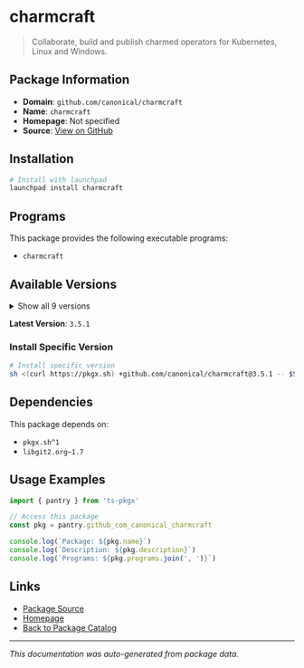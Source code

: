 # charmcraft

> Collaborate, build and publish charmed operators for Kubernetes, Linux and Windows.

## Package Information

- **Domain**: `github.com/canonical/charmcraft`
- **Name**: `charmcraft`
- **Homepage**: Not specified
- **Source**: [View on GitHub](https://github.com/pkgxdev/pantry/tree/main/projects/github.com/canonical/charmcraft/package.yml)

## Installation

```bash
# Install with launchpad
launchpad install charmcraft
```

## Programs

This package provides the following executable programs:

- `charmcraft`

## Available Versions

<details>
<summary>Show all 9 versions</summary>

- `3.5.1`, `3.5.0`, `3.4.3`, `3.3.3`, `3.3.2`
- `3.3.0`, `3.2.2`, `3.2.1`, `2.7.5`

</details>

**Latest Version**: `3.5.1`

### Install Specific Version

```bash
# Install specific version
sh <(curl https://pkgx.sh) +github.com/canonical/charmcraft@3.5.1 -- $SHELL -i
```

## Dependencies

This package depends on:

- `pkgx.sh^1`
- `libgit2.org~1.7`

## Usage Examples

```typescript
import { pantry } from 'ts-pkgx'

// Access this package
const pkg = pantry.github_com_canonical_charmcraft

console.log(`Package: ${pkg.name}`)
console.log(`Description: ${pkg.description}`)
console.log(`Programs: ${pkg.programs.join(', ')}`)
```

## Links

- [Package Source](https://github.com/pkgxdev/pantry/tree/main/projects/github.com/canonical/charmcraft/package.yml)
- [Homepage](#)
- [Back to Package Catalog](../package-catalog.md)

---

*This documentation was auto-generated from package data.*
